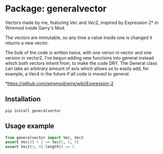 # Package: generalvector
Vectors made by me, featuring Vec and Vec2, inspired by Expression 2* in Wiremod inside Garry's Mod. 

The vectors are immutable, so any time a value inside one is changed it returns a new vector.

The bulk of the code is written twice, with one verion in vector and one version in vector2. I've begun adding new functions into general instead which both vectors inherit from, to make the code DRY. The General class can take an arbitrary amount of axis which allows us to easily add, for example, a Vec4 in the future if all code is moved to general.

*https://github.com/wiremod/wire/wiki/Expression-2


## Installation
```
pip install generalvector
```

## Usage example
```python
from generalvector import Vec, Vec2
assert Vec(3) + 2 == Vec(5, 5, 5)
assert Vec2(3, 4).length() == 5
```